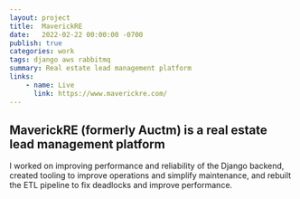 ```yaml
---
layout: project
title:  MaverickRE
date:   2022-02-22 00:00:00 -0700
publish: true
categories: work
tags: django aws rabbitmq
summary: Real estate lead management platform
links:
    - name: Live
      link: https://www.maverickre.com/
---
```

## MaverickRE (formerly Auctm) is a real estate lead management platform

I worked on improving performance and reliability of the Django backend, created tooling to improve operations and simplify maintenance, and rebuilt the ETL pipeline to fix deadlocks and improve performance.
